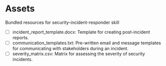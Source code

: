 # Assets

Bundled resources for security-incident-responder skill

- [ ] incident_report_template.docx: Template for creating post-incident reports.
- [ ] communication_templates.txt: Pre-written email and message templates for communicating with stakeholders during an incident.
- [ ] severity_matrix.csv: Matrix for assessing the severity of security incidents.
